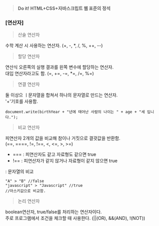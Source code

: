 > #### Do it! HTML+CSS+자바스크립트 웹 표준의 정석
 ### [연산자]
 > 산술 연산자   

수학 계산 시 사용하는 연산자.
(+, -, *, /, %, ++, --)

 > 할당 연산자

 연산식 오른쪽의 실행 결과를 왼쪽 변수에 할당하는 연산자.  
 대입 연산자라고도 함.
 (=, +=, -=, *=, /=, %=)
 
 > 연결 연산자

 둘 이상으 ㅣ문자열을 합쳐서 하나의 문자열로 만드는 연산자.  
 '+'기호를 사용함.
 ```
 document.write(birthYear + "년에 태어난 사람의 나이는 " + age + "세 입니다.");
 ```
 > 비교 연산자

 피연산자 2개의 값을 비교해 참이나 거짓으로 결괏값을 반환함.  
 (==, ====, !=, !==, <, <=, >, >=)  
- === : 피연산자도 같고 자료형도 같으면 true
- !== : 피연산자가 같지 않거나 자료형이 같지 않으면 true

: 문자열의 비교  
```
"A" > "B" //false
"javascript" > "Javascript" //true
//아스키값으로 비교함.
```
 > 논리 연산자  

 boolean연산자, true/false를 처리하는 연산자이다.  
 주로 프로그램에서 조건을 체크할 때 사용한다.
(||(OR), &&(AND), !(NOT))
